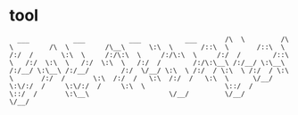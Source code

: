 # tool
      ___           ___           ___           ___       /\  \         /\  \         /\  \         /\__\      \:\  \       /::\  \       /::\  \       /:/  /       \:\  \     /:/\:\  \     /:/\:\  \     /:/  /        /::\  \   /:/  \:\  \   /:/  \:\  \   /:/  /        /:/\:\__\ /:/__/ \:\__\ /:/__/ \:\__\ /:/__/        /:/  \/__/ \:\  \ /:/  / \:\  \ /:/  / \:\  \       /:/  /       \:\  /:/  /   \:\  /:/  /   \:\  \      \/__/         \:\/:/  /     \:\/:/  /     \:\  \                    \::/  /       \::/  /       \:\__\                    \/__/         \/__/         \/__/
